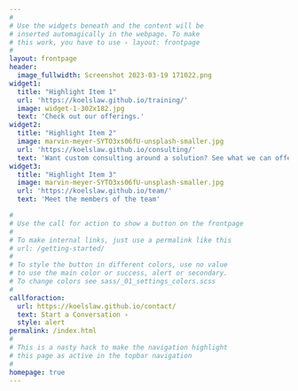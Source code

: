 ```yaml
---
#
# Use the widgets beneath and the content will be
# inserted automagically in the webpage. To make
# this work, you have to use › layout: frontpage
#
layout: frontpage
header:
  image_fullwidth: Screenshot 2023-03-19 171022.png
widget1:
  title: "Highlight Item 1"
  url: 'https://koelslaw.github.io/training/'
  image: widget-1-302x182.jpg
  text: 'Check out our offerings.'
widget2:
  title: "Highlight Item 2"
  image: marvin-meyer-SYTO3xs06fU-unsplash-smaller.jpg
  url: 'https://koelslaw.github.io/consulting/'
  text: 'Want custom consulting around a solution? See what we can offer!'
widget3:
  title: "Highlight Item 3"
  image: marvin-meyer-SYTO3xs06fU-unsplash-smaller.jpg
  url: 'https://koelslaw.github.io/team/'
  text: 'Meet the members of the team'

#
# Use the call for action to show a button on the frontpage
#
# To make internal links, just use a permalink like this
# url: /getting-started/
#
# To style the button in different colors, use no value
# to use the main color or success, alert or secondary.
# To change colors see sass/_01_settings_colors.scss
#
callforaction:
  url: https://koelslaw.github.io/contact/
  text: Start a Conversation ›
  style: alert
permalink: /index.html
#
# This is a nasty hack to make the navigation highlight
# this page as active in the topbar navigation
#
homepage: true
---
```


<!-- <div id="videoModal" class="reveal-modal large" data-reveal="">
  <div class="flex-video widescreen vimeo" style="display: block;">
    <iframe width="1280" height="720" src="https://www.youtube.com/embed/3b5zCFSmVvU" frameborder="0" allowfullscreen></iframe>
  </div>
  <a class="close-reveal-modal">&#215;</a>
</div> -->
